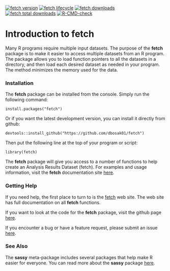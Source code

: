 <!-- badges: start -->

[![fetch version](https://www.r-pkg.org/badges/version/fetch)](https://cran.r-project.org/package=fetch)
[![fetch lifecycle](https://img.shields.io/badge/lifecycle-maturing-blue.svg)](https://cran.r-project.org/package=fetch)
[![fetch downloads](https://cranlogs.r-pkg.org/badges/fetch)](https://cran.r-project.org/package=fetch)
[![fetch total downloads](https://cranlogs.r-pkg.org/badges/grand-total/fetch)](https://cran.r-project.org/package=fetch)
[![R-CMD-check](https://github.com/dbosak01/fetch/workflows/R-CMD-check/badge.svg)](https://github.com/dbosak01/fetch/actions)
<!-- badges: end -->

# Introduction to **fetch**
<!--<img src="man/images/reporter_new.png" align="left" height="138px" style="margin-right:10px;height:138px"/>-->

Many R programs require multiple input datasets.  The purpose of the 
**fetch** package is to make it easier to access multiple datasets from
an R program.  The package allows you to load function pointers to all the 
datasets in a directory, and then load each desired dataset as needed in
your program.  The method minimizes the memory used for the data.


### Installation

The **fetch** package can be installed from the console.  Simply run 
the following command: 

    install.packages("fetch")
    
Or if you want the latest development version, you can install it directly
from github:

    devtools::install_github("https://github.com/dbosak01/fetch")


Then put the following line at the top of your program or script:

    library(fetch)

The **fetch** package will give you access to a number of functions
to help create an Analysis Results Dataset (fetch). 
For examples and usage information, visit the **fetch** documentation
site [here](https://fetch.r-sassy.org/articles/fetch.html).

### Getting Help

If you need help, the first place 
to turn to is the [fetch](https://fetch.r-sassy.org/) web site. The web site
has full documentation on all **fetch** functions.

If you want to look at the code for the **fetch** package, visit the
github page [here](https://github.com/dbosak01/fetch/).

If you encounter a bug or have a feature request, please submit an issue 
[here](https://github.com/dbosak01/fetch/issues/).

### See Also

The **sassy** meta-package includes several packages that help make R
easier for everyone.  You can read more about the **sassy** package
[here](https://r-sassy.org/).
